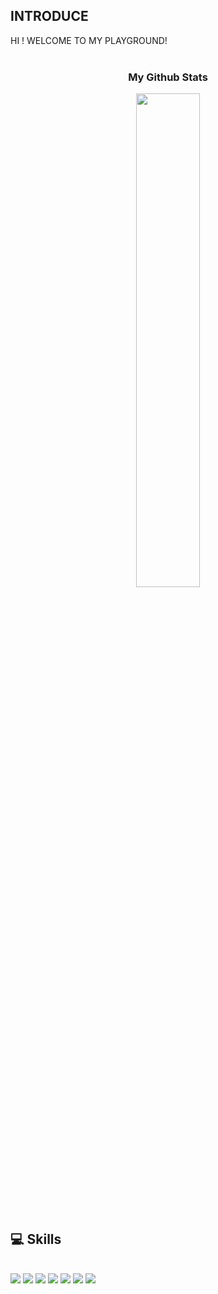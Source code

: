 
## INTRODUCE
  HI ! WELCOME TO MY PLAYGROUND!
  <br/>
  <br/>
  <h3 align="center">My Github Stats</h3>
  <div align="center">
  <a href="s">
  <img src="https://github-readme-stats.vercel.app/api?username=bbobbi-99&theme=buefy&show_icons=true" width="45%" />
  </a>
  </div>
  <br/>
  <br/>

## 💻 Skills 
  <br/>
  <div align="left">
     <img src="https://img.shields.io/badge/JAVA-007396?style=for-the-badge&logo=Java&logoColor=white">
     <img src="https://img.shields.io/badge/Spring-6DB33F?style=for-the-badge&logo=Spring&logoColor=white">
     <img src="https://img.shields.io/badge/MySQL-4479A1?style=for-the-badge&logo=MySQL&logoColor=white">
     <img src="https://img.shields.io/badge/Oracle-F80000?style=for-the-badge&logo=Oracle&logoColor=white"> 
     <img src="https://img.shields.io/badge/Eclipse-2C2255?style=for-the-badge&logo=Eclipse%20IDE&logoColor=white">
     <img src="https://img.shields.io/badge/github-181717?style=for-the-badge&logo=github&logoColor=white">
     <img src="https://img.shields.io/badge/AndroidStudio-3DDC84?style=for-the-badge&logo=github&logoColor=white">
 </div>
<!--
**bbobbi-99/bbobbi-99** is a ✨ _special_ ✨ repository because its `README.md` (this file) appears on your GitHub profile.

Here are some ideas to get you started:

- 🔭 I’m currently working on ...
- 🌱 I’m currently learning ...
- 👯 I’m looking to collaborate on ...
- 🤔 I’m looking for help with ...
- 💬 Ask me about ...
- 📫 How to reach me: ...
- 😄 Pronouns: ...
- ⚡ Fun fact: ...
-->
